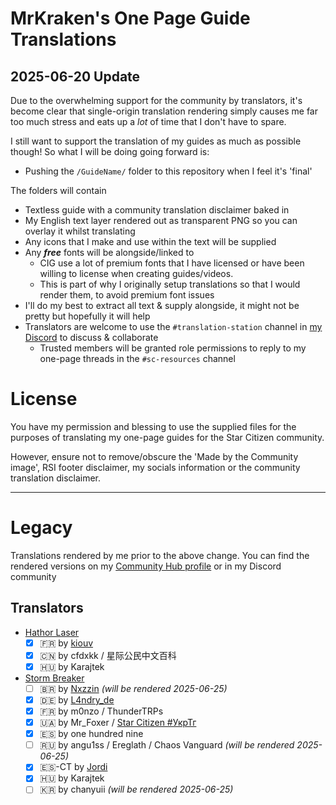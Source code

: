 # MrKraken's One Page Guide Translations
## 2025-06-20 Update
Due to the overwhelming support for the community by translators, it's become clear that single-origin translation rendering simply causes me far too much stress and eats up a *lot* of time that I don't have to spare.

I still want to support the translation of my guides as much as possible though! So what I will be doing going forward is:
- Pushing the `/GuideName/` folder to this repository when I feel it's 'final'

The folders will contain
- Textless guide with a community translation disclaimer baked in
- My English text layer rendered out as transparent PNG so you can overlay it whilst translating
- Any icons that I make and use within the text will be supplied
- Any ***free*** fonts will be alongside/linked to
  - CIG use a lot of premium fonts that I have licensed or have been willing to license when creating guides/videos.
  - This is part of why I originally setup translations so that I would render them, to avoid premium font issues
- I'll do my best to extract all text & supply alongside, it might not be pretty but hopefully it will help
- Translators are welcome to use the `#translation-station` channel in [my Discord](https://discord.gg/mrkraken) to discuss & collaborate
  - Trusted members will be granted role permissions to reply to my one-page threads in the `#sc-resources` channel

# License
You have my permission and blessing to use the supplied files for the purposes of translating my one-page guides for the Star Citizen community.

However, ensure not to remove/obscure the 'Made by the Community image', RSI footer disclaimer, my socials information or the community translation disclaimer.


---
# Legacy
Translations rendered by me prior to the above change. 
You can find the rendered versions on my [Community Hub profile](https://robertsspaceindustries.com/community-hub/user/MrKraken) or in my Discord community
## Translators
- [Hathor Laser](https://robertsspaceindustries.com/community-hub/post/hathor-laser-one-page-guide-V4mCVfAgVSXbc)
  - [x] 🇫🇷 by [kiouv](https://x.com/Journalduverse)
  - [x] 🇨🇳 by cfdxkk / 星际公民中文百科
  - [x] 🇭🇺 by Karajtek
- [Storm Breaker](https://robertsspaceindustries.com/community-hub/post/storm-breaker-one-page-guide-XTU7HaiJkZyFs)
  - [ ] 🇧🇷 by [Nxzzin](https://x.com/onxzzin) *(will be rendered 2025-06-25)*
  - [x] 🇩🇪 by [L4ndry_de](https://x.com/L4ndry_de)
  - [x] 🇫🇷 by m0nzo / ThunderTRPs
  - [x] 🇺🇦 by Mr_Foxer / [Star Citizen #УкрТг](https://t.me/s/starcitizen_news)
  - [x] 🇪🇸 by one hundred nine 
  - [ ] 🇷🇺 by angu1ss / Ereglath / Chaos Vanguard *(will be rendered 2025-06-25)*
  - [x] 🇪🇸-CT by [Jordi](https://x.com/jansol)
  - [x] 🇭🇺 by Karajtek
  - [ ] 🇰🇷 by chanyuii *(will be rendered 2025-06-25)*
